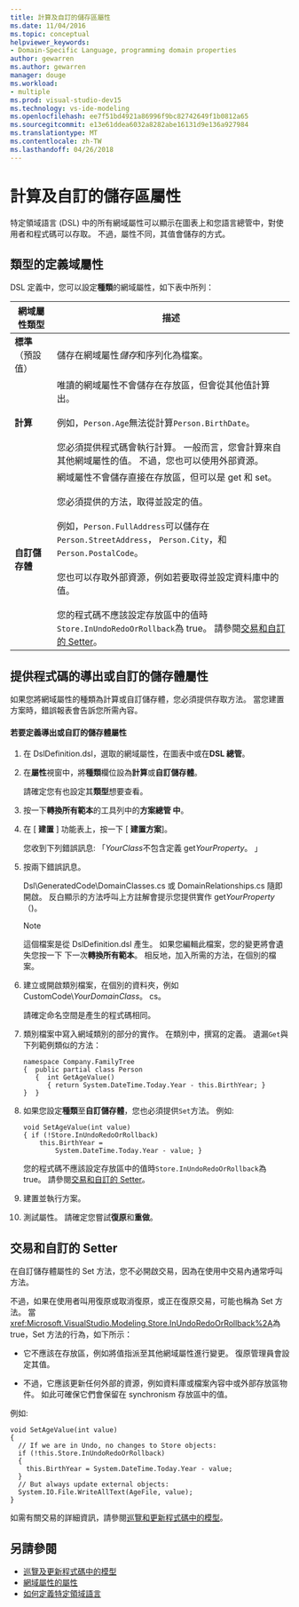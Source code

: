 ```yaml
---
title: 計算及自訂的儲存區屬性
ms.date: 11/04/2016
ms.topic: conceptual
helpviewer_keywords:
- Domain-Specific Language, programming domain properties
author: gewarren
ms.author: gewarren
manager: douge
ms.workload:
- multiple
ms.prod: visual-studio-dev15
ms.technology: vs-ide-modeling
ms.openlocfilehash: ee7f51bd4921a86996f9bc82742649f1b0812a65
ms.sourcegitcommit: e13e61ddea6032a8282abe16131d9e136a927984
ms.translationtype: MT
ms.contentlocale: zh-TW
ms.lasthandoff: 04/26/2018
---
```

# <a name="calculated-and-custom-storage-properties"></a>計算及自訂的儲存區屬性
特定領域語言 (DSL) 中的所有網域屬性可以顯示在圖表上和您語言總管中，對使用者和程式碼可以存取。 不過，屬性不同，其值會儲存的方式。

## <a name="kinds-of-domain-properties"></a>類型的定義域屬性
 DSL 定義中，您可以設定**種類**的網域屬性，如下表中所列：

|網域屬性類型|描述|
|--------------------------|-----------------|
|**標準**（預設值）|儲存在網域屬性*儲存*和序列化為檔案。|
|**計算**|唯讀的網域屬性不會儲存在存放區，但會從其他值計算出。<br /><br /> 例如，`Person.Age`無法從計算`Person.BirthDate`。<br /><br /> 您必須提供程式碼會執行計算。 一般而言，您會計算來自其他網域屬性的值。 不過，您也可以使用外部資源。|
|**自訂儲存體**|網域屬性不會儲存直接在存放區，但可以是 get 和 set。<br /><br /> 您必須提供的方法，取得並設定的值。<br /><br /> 例如，`Person.FullAddress`可以儲存在`Person.StreetAddress`， `Person.City`，和`Person.PostalCode`。<br /><br /> 您也可以存取外部資源，例如若要取得並設定資料庫中的值。<br /><br /> 您的程式碼不應該設定存放區中的值時`Store.InUndoRedoOrRollback`為 true。 請參閱[交易和自訂的 Setter](#setters)。|

## <a name="providing-the-code-for-a-calculated-or-custom-storage-property"></a>提供程式碼的導出或自訂的儲存體屬性
 如果您將網域屬性的種類為計算或自訂儲存體，您必須提供存取方法。 當您建置方案時，錯誤報表會告訴您所需內容。

#### <a name="to-define-a-calculated-or-custom-storage-property"></a>若要定義導出或自訂的儲存體屬性

1.  在 DslDefinition.dsl，選取的網域屬性，在圖表中或在**DSL 總管**。

2.  在**屬性**視窗中，將**種類**欄位設為**計算**或**自訂儲存體**。

     請確定您有也設定其**類型**想要查看。

3.  按一下**轉換所有範本**的工具列中的**方案總管 中**。

4.  在 [ **建置** ] 功能表上，按一下 [ **建置方案**]。

     您收到下列錯誤訊息: 「*YourClass*不包含定義 get*YourProperty*。 」

5.  按兩下錯誤訊息。

     Dsl\GeneratedCode\DomainClasses.cs 或 DomainRelationships.cs 隨即開啟。 反白顯示的方法呼叫上方註解會提示您提供實作 get*YourProperty*（)。

    > [!NOTE]
    >  這個檔案是從 DslDefinition.dsl 產生。 如果您編輯此檔案，您的變更將會遺失您按一下 下一次**轉換所有範本**。 相反地，加入所需的方法，在個別的檔案。

6.  建立或開啟類別檔案，在個別的資料夾，例如 CustomCode\\*YourDomainClass*。 cs。

     請確定命名空間是產生的程式碼相同。

7.  類別檔案中寫入網域類別的部分的實作。 在類別中，撰寫的定義。 遺漏`Get`與下列範例類似的方法：

    ```
    namespace Company.FamilyTree
    {  public partial class Person
       {  int GetAgeValue()
          { return System.DateTime.Today.Year - this.BirthYear; }
    }  }
    ```

8.  如果您設定**種類**至**自訂儲存體**，您也必須提供`Set`方法。 例如: 

    ```
    void SetAgeValue(int value)
    { if (!Store.InUndoRedoOrRollback)
        this.BirthYear =
            System.DateTime.Today.Year - value; }
    ```

     您的程式碼不應該設定存放區中的值時`Store.InUndoRedoOrRollback`為 true。 請參閱[交易和自訂的 Setter](#setters)。

9. 建置並執行方案。

10. 測試屬性。 請確定您嘗試**復原**和**重做**。

##  <a name="setters"></a> 交易和自訂的 Setter
 在自訂儲存體屬性的 Set 方法，您不必開啟交易，因為在使用中交易內通常呼叫方法。

 不過，如果在使用者叫用復原或取消復原，或正在復原交易，可能也稱為 Set 方法。 當<xref:Microsoft.VisualStudio.Modeling.Store.InUndoRedoOrRollback%2A>為 true，Set 方法的行為，如下所示：

-   它不應該在存放區，例如將值指派至其他網域屬性進行變更。 復原管理員會設定其值。

-   不過，它應該更新任何外部的資源，例如資料庫或檔案內容中或外部存放區物件。 如此可確保它們會保留在 synchronism 存放區中的值。

 例如: 

```
void SetAgeValue(int value)
{
  // If we are in Undo, no changes to Store objects:
  if (!this.Store.InUndoRedoOrRollback)
  {
    this.BirthYear = System.DateTime.Today.Year - value;
  }
  // But always update external objects:
  System.IO.File.WriteAllText(AgeFile, value);
}
```

 如需有關交易的詳細資訊，請參閱[巡覽和更新程式碼中的模型](../modeling/navigating-and-updating-a-model-in-program-code.md)。

## <a name="see-also"></a>另請參閱

- [巡覽及更新程式碼中的模型](../modeling/navigating-and-updating-a-model-in-program-code.md)
- [網域屬性的屬性](../modeling/properties-of-domain-properties.md)
- [如何定義特定領域語言](../modeling/how-to-define-a-domain-specific-language.md)